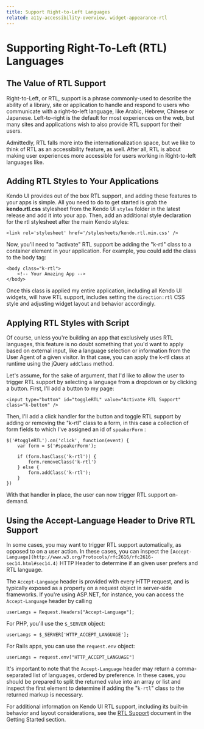 ```yaml
---
title: Support Right-to-Left Languages
related: a11y-accessibility-overview, widget-appearance-rtl
---
```


# Supporting Right-To-Left (RTL) Languages

## The Value of RTL Support

Right-to-Left, or RTL, support is a phrase commonly-used to describe the ability of a library, site or application to handle and respond to users who communicate with a right-to-left language, like Arabic, Hebrew, Chinese or Japanese. Left-to-right is the default for most experiences on the web, but many sites and applications wish to also provide RTL support for their users.

Admittedly, RTL falls more into the internationalization space, but we like to think of RTL as an accessibility feature, as well. After all, RTL is about making user experiences more accessible for users working in Right-to-left languages like.

## Adding RTL Styles to Your Applications

Kendo UI provides out of the box RTL support, and adding these features to your apps is simple. All you need to do to get started is grab the **kendo.rtl.css** stylesheet from the Kendo UI `styles` folder in the latest release and add it into your app. Then, add an additional style declaration for the rtl stylesheet after the main Kendo styles:

	<link rel='stylesheet' href='/stylesheets/kendo.rtl.min.css' />

Now, you'll need to "activate" RTL support be adding the "k-rtl" class to a container element in your application. For example, you could add the class to the body tag:

	<body class="k-rtl">
		<!-- Your Amazing App -->
	</body>

Once this class is applied my entire application, including all Kendo UI widgets, will have RTL support, includes setting the `direction:rtl` CSS style and adjusting widget layout and behavior accordingly.

## Applying RTL Styles with Script

Of course, unless you're building an app that exclusively uses RTL languages, this feature is no doubt something that you'd want to apply based on external input, like a language selection or information from the User Agent of a given visitor. In that case, you can apply the k-rtl class at runtime using the jQuery `addClass` method.

Let's assume, for the sake of argument, that I'd like to allow the user to trigger RTL support by selecting a language from a dropdown or by clicking a button. First, I'll add a button to my page:

	<input type="button" id="toggleRTL" value="Activate RTL Support" class="k-button" />

Then, I'll add a click handler for the button and toggle RTL support by adding or removing the "k-rtl" class to a form, in this case a collection of form fields to which I've assigned an id of `speakerForm` :

	$('#toggleRTL').on('click', function(event) {
		var form = $('#speakerForm');

		if (form.hasClass('k-rtl')) {
			form.removeClass('k-rtl')
		} else {
			form.addClass('k-rtl');
		}
	})

With that handler in place, the user can now trigger RTL support on-demand.

## Using the Accept-Language Header to Drive RTL Support

In some cases, you may want to trigger RTL support automatically, as opposed to on a user action. In these cases, you can inspect the `[Accept-Language](http://www.w3.org/Protocols/rfc2616/rfc2616-sec14.html#sec14.4)` HTTP Header to determine if an given user prefers and RTL language.

The `Accept-Language` header is provided with every HTTP request, and is typically exposed as a property on a request object in server-side frameworks. If you're using ASP.NET, for instance, you can access the `Accept-Language` header by calling

	userLangs = Request.Headers["Accept-Language"];

For PHP, you'll use the `$_SERVER` object:

	userLangs = $_SERVER['HTTP_ACCEPT_LANGUAGE'];

For Rails apps, you can use the `request.env` object:

	userLangs = request.env["HTTP_ACCEPT_LANGUAGE"]

It's important to note that the `Accept-Language` header may return a comma-separated list of languages, ordered by preference. In these cases, you should be prepared to split the returned value into an array or list and inspect the first element to determine if adding the "`k-rtl`" class to the returned markup is necessary.

For additional information on Kendo UI RTL support, including its built-in behavior and layout considerations, see the [RTL Support](/getting-started/web/appearance-rtl) document in the Getting Started section.
